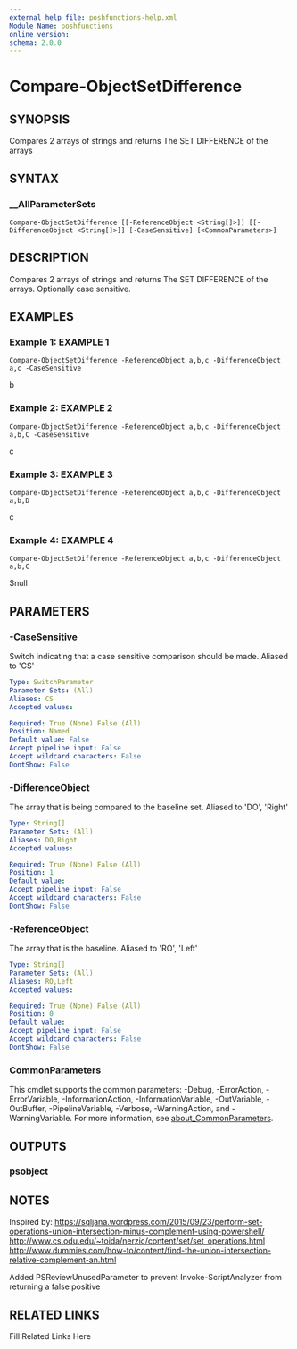 ```yaml
---
external help file: poshfunctions-help.xml
Module Name: poshfunctions
online version: 
schema: 2.0.0
---
```


# Compare-ObjectSetDifference

## SYNOPSIS

Compares 2 arrays of strings and returns The SET DIFFERENCE of the arrays

## SYNTAX

### __AllParameterSets

```
Compare-ObjectSetDifference [[-ReferenceObject <String[]>]] [[-DifferenceObject <String[]>]] [-CaseSensitive] [<CommonParameters>]
```

## DESCRIPTION

Compares 2 arrays of strings and returns The SET DIFFERENCE of the arrays.
Optionally case sensitive.


## EXAMPLES

### Example 1: EXAMPLE 1

```
Compare-ObjectSetDifference -ReferenceObject a,b,c -DifferenceObject a,c -CaseSensitive
```

b





### Example 2: EXAMPLE 2

```
Compare-ObjectSetDifference -ReferenceObject a,b,c -DifferenceObject a,b,C -CaseSensitive
```

c





### Example 3: EXAMPLE 3

```
Compare-ObjectSetDifference -ReferenceObject a,b,c -DifferenceObject a,b,D
```

c





### Example 4: EXAMPLE 4

```
Compare-ObjectSetDifference -ReferenceObject a,b,c -DifferenceObject a,b,C
```

$null






## PARAMETERS

### -CaseSensitive

Switch indicating that a case sensitive comparison should be made.
Aliased to 'CS'

```yaml
Type: SwitchParameter
Parameter Sets: (All)
Aliases: CS
Accepted values: 

Required: True (None) False (All)
Position: Named
Default value: False
Accept pipeline input: False
Accept wildcard characters: False
DontShow: False
```

### -DifferenceObject

The array that is being compared to the baseline set.
Aliased to 'DO', 'Right'

```yaml
Type: String[]
Parameter Sets: (All)
Aliases: DO,Right
Accepted values: 

Required: True (None) False (All)
Position: 1
Default value: 
Accept pipeline input: False
Accept wildcard characters: False
DontShow: False
```

### -ReferenceObject

The array that is the baseline.
Aliased to 'RO', 'Left'

```yaml
Type: String[]
Parameter Sets: (All)
Aliases: RO,Left
Accepted values: 

Required: True (None) False (All)
Position: 0
Default value: 
Accept pipeline input: False
Accept wildcard characters: False
DontShow: False
```


### CommonParameters

This cmdlet supports the common parameters: -Debug, -ErrorAction, -ErrorVariable, -InformationAction, -InformationVariable, -OutVariable, -OutBuffer, -PipelineVariable, -Verbose, -WarningAction, and -WarningVariable. For more information, see [about_CommonParameters](http://go.microsoft.com/fwlink/?LinkID=113216).

## OUTPUTS

### psobject



## NOTES

Inspired by:
https://sqljana.wordpress.com/2015/09/23/perform-set-operations-union-intersection-minus-complement-using-powershell/
http://www.cs.odu.edu/~toida/nerzic/content/set/set_operations.html
http://www.dummies.com/how-to/content/find-the-union-intersection-relative-complement-an.html

Added PSReviewUnusedParameter to prevent Invoke-ScriptAnalyzer from returning a false positive


## RELATED LINKS

Fill Related Links Here

